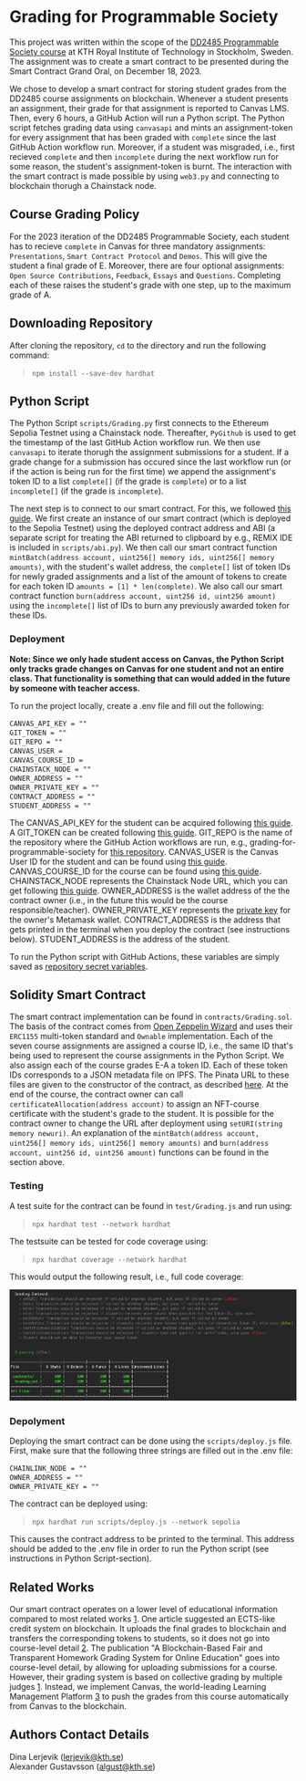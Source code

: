 # Grading for Programmable Society

This project was written within the scope of the [DD2485 Programmable Society course](https://github.com/KTH/programmable-society) at KTH Royal Institute of Technology in Stockholm, Sweden. The assignment was to create a smart contract to be presented during the Smart Contract Grand Oral, on December 18, 2023. 

We chose to develop a smart contract for storing student grades from the DD2485 course assignments on blockchain. Whenever a student presents an assignment, their grade for that assignment is reported to Canvas LMS. Then, every 6 hours, a GitHub Action will run a Python script. The Python script fetches grading data using `canvasapi` and mints an assignment-token for every assignment that has been graded with `complete` since the last GitHub Action workflow run. Moreover, if a student was misgraded, i.e., first recieved `complete` and then `incomplete` during the next workflow run for some reason, the student's assignment-token is burnt. The interaction with the smart contract is made possible by using `web3.py` and connecting to blockchain thorugh a Chainstack node. 

## Course Grading Policy

For the 2023 iteration of the DD2485 Programmable Society, each student has to recieve `complete` in Canvas for three mandatory assignments: `Presentations`, `Smart Contract Protocol` and `Demos`. This will give the student a final grade of E. Moreover, there are four optional assignments: `Open Source Contributions`, `Feedback`, `Essays` and `Questions`. Completing each of these raises the student's grade with one step, up to the maximum grade of A.

## Downloading Repository

After cloning the repository, `cd` to the directory and run the following command:

> `npm install --save-dev hardhat`

## Python Script

The Python Script `scripts/Grading.py` first connects to the Ethereum Sepolia Testnet using a Chainstack node. Thereafter, `PyGithub` is used to get the timestamp of the last GitHub Action workflow run. We then use `canvasapi` to iterate thorugh the assignment submissions for a student. If a grade change for a submission has occured since the last workflow run (or if the action is being run for the first time) we append the assignment's token ID to a list `complete[]` (if the grade is `complete`) or to a list `incomplete[]` (if the grade is `incomplete`). 

The next step is to connect to our smart contract. For this, we followed [this guide](https://github.com/soos3d/call-smart-contract-functions-using-web3.py). We first create an instance of our smart contract (which is deployed to the Sepolia Testnet) using the deployed contract address and ABI (a separate script for treating the ABI returned to clipboard by e.g., REMIX IDE is included in `scripts/abi.py`). We then call our smart contract function `mintBatch(address account, uint256[] memory ids, uint256[] memory amounts)`, with the student's wallet address, the `complete[]` list of token IDs for newly graded assignments and a list of the amount of tokens to create for each token ID `amounts = [1] * len(complete)`. We also call our smart contract function `burn(address account, uint256 id, uint256 amount)` using the `incomplete[]` list of IDs to burn any previously awarded token for these IDs.

### Deployment

**Note: Since we only hade student access on Canvas, the Python Script only tracks grade changes on Canvas for one student and not an entire class. That functionality is something that can would added in the future by someone with teacher access.**

To run the project locally, create a .env file and fill out the following:

```
CANVAS_API_KEY = ""
GIT_TOKEN = ""
GIT_REPO = ""
CANVAS_USER = 
CANVAS_COURSE_ID = 
CHAINSTACK_NODE = ""
OWNER_ADDRESS = ""
OWNER_PRIVATE_KEY = ""
CONTRACT_ADDRESS = ""
STUDENT_ADDRESS = ""
```

The CANVAS_API_KEY for the student can be acquired following [this guide](https://community.canvaslms.com/t5/Student-Guide/How-do-I-manage-API-access-tokens-as-a-student/ta-p/273). A GIT_TOKEN can be created following [this guide](https://docs.github.com/en/authentication/keeping-your-account-and-data-secure/managing-your-personal-access-tokens). GIT_REPO is the name of the repository where the GitHub Action workflows are run, e.g., grading-for-programmable-society for [this repository](https://github.com/lerjevik/grading-for-programmable-society). CANVAS_USER is the Canvas User ID for the student and can be found using [this guide](https://community.canvaslms.com/t5/Canvas-Question-Forum/How-to-find-8-digit-Canvas-Id/m-p/465608). CANVAS_COURSE_ID for the course can be found using [this guide](https://community.canvaslms.com/t5/Student-Guide/How-do-I-view-all-my-Canvas-courses-as-a-student/ta-p/520). CHAINSTACK_NODE represents the Chainstack Node URL, which you can get following [this guide](https://docs.chainstack.com/docs/manage-your-node). OWNER_ADDRESS is the wallet address of the the contract owner (i.e., in the future this would be the course responsible/teacher). OWNER_PRIVATE_KEY represents the [private key](https://support.metamask.io/hc/en-us/articles/360015289632-How-to-Export-an-Account-Private-Key) for the owner's Metamask wallet. CONTRACT_ADDRESS is the address that gets printed in the terminal when you deploy the contract (see instructions below). STUDENT_ADDRESS is the address of the student.

To run the Python script with GitHub Actions, these variables are simply saved as [repository secret variables](https://www.python-engineer.com/posts/run-python-github-actions/).

## Solidity Smart Contract

The smart contract implementation can be found in `contracts/Grading.sol`. The basis of the contract comes from [Open Zeppelin Wizard](https://wizard.openzeppelin.com/#erc1155) and uses their `ERC1155` multi-token standard and `Ownable` implementation. Each of the seven course assignments are assigned a course ID, i.e., the same ID that's being used to represent the course assignments in the Python Script. We also assign each of the course grades E-A a token ID. Each of these token IDs corresponds to a JSON metadata file on IPFS. The Pinata URL to these files are given to the constructor of the contract, as described [here](https://dev.to/aayushguptacoder/how-to-create-and-deploy-an-erc-1155-nft-bundle-collection-489i). At the end of the course, the contract owner can call `certificateAllocation(address account)` to assign an NFT-course certificate with the student's grade to the student. It is possible for the contract owner to change the URL after deployment using `setURI(string memory newuri)`. An explanation of the `mintBatch(address account, uint256[] memory ids, uint256[] memory amounts)` and `burn(address account, uint256 id, uint256 amount)` functions can be found in the section above. 

### Testing

A test suite for the contract can be found in `test/Grading.js` and run using:

> `npx hardhat test --network hardhat`

The testsuite can be tested for code coverage using:

> `npx hardhat coverage --network hardhat`

This would output the following result, i.e., full code coverage:

![Code coverage](code_coverage.png)

### Depolyment

Deploying the smart contract can be done using the `scripts/deploy.js` file. First, make sure that the following three strings are filled out in the .env file:

```
CHAINLINK_NODE = ""
OWNER_ADDRESS = ""
OWNER_PRIVATE_KEY = ""  
```

The contract can be deployed using:

> `npx hardhat run scripts/deploy.js --network sepolia`

This causes the contract address to be printed to the terminal. This address should be added to the .env file in order to run the Python script (see instructions in Python Script-section).

## Related Works

Our smart contract operates on a lower level of educational information compared to most related works [1](https://link.springer.com/chapter/10.1007/978-3-031-10507-4_13). One article suggested an ECTS-like credit system on blockchain. It uploads the final grades to blockchain and transfers the corresponding tokens to students, so it does not go into course-level detail [2](https://www.researchgate.net/publication/320707539_EduCTX_A_Blockchain-Based_Higher_Education_Credit_Platform). The publication "A Blockchain-Based Fair and Transparent Homework Grading System for Online Education" goes into course-level detail, by allowing for uploading submissions for a course. However, their grading system is based on collective grading by multiple judges [1](https://link.springer.com/chapter/10.1007/978-3-031-10507-4_13). Instead, we implement Canvas, the world-leading Learning Management Platform [3](https://www.instructure.com/canvas) to push the grades from this course automatically from Canvas to the blockchain.

## Authors Contact Details
Dina Lerjevik (lerjevik@kth.se)\
Alexander Gustavsson (algust@kth.se)